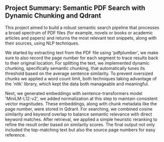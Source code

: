 ## Project Summary: Semantic PDF Search with Dynamic Chunking and Qdrant

This project aimed to build a robust semantic search pipeline that processes a broad spectrum of PDF files (for example, novels or books or academic articles and papers) and returns the most relevant text snippets, along with their sources, using NLP techniques.

We started by extracting text from the PDF file using 'pdfplumber', we make sure to also record the page number for each segment to trace results back to their original location. For splitting the text, we implemented dynamic chunking, specifically semantic chunking, that automatically tunes its threshold based on the average sentence similarity. To prevent oversized chunks we applied a word count limit, both techniques taking advantage of the 'nltk' library, which kept the data both manageable and meaningful.

Next, we generated embeddings with sentence-transformers model 'MiniLM-L12-v2', we added normalization at this step to maintain consistent vector magnitudes. These embeddings, along with chunk metadata like the page number, were stored in Qdrant. For searching, we combined cosine similarity and keyword overlap to balance semantic relevance with direct keyword matches. After retrieval, we applied a simple heuristic reranking to refine the result order based on similarity scores. The final output not only included the top-matching text but also the source page numbers for easy reference.
